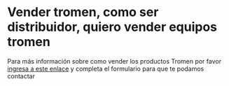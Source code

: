 # Vender tromen, como ser distribuidor, quiero vender equipos tromen

Para más información sobre como vender los productos Tromen por favor [ingresa a este enlace](http://www.tromen.com/quiero-vender-sus-productos) y completa el formulario para que te podamos contactar


